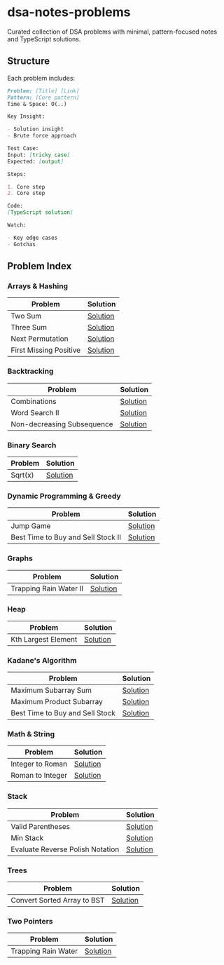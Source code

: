 # dsa-notes-problems

Curated collection of DSA problems with minimal, pattern-focused notes and TypeScript solutions.

## Structure

Each problem includes:

```md
Problem: [Title] [Link]
Pattern: [Core pattern]
Time & Space: O(..)

Key Insight:

- Solution insight
- Brute force approach

Test Case:
Input: [tricky case]
Expected: [output]

Steps:

1. Core step
2. Core step

Code:
[TypeScript solution]

Watch:

- Key edge cases
- Gotchas
```

## Problem Index

### Arrays & Hashing

| Problem                | Solution                                                    |
| ---------------------- | ----------------------------------------------------------- |
| Two Sum                | [Solution](./src/arrays-and-hashing/two-sum)                |
| Three Sum              | [Solution](./src/arrays-and-hashing/three-sum)              |
| Next Permutation       | [Solution](./src/arrays-and-hashing/next-permutation)       |
| First Missing Positive | [Solution](./src/arrays-and-hashing/first-missing-positive) |

### Backtracking

| Problem                    | Solution                                                  |
| -------------------------- | --------------------------------------------------------- |
| Combinations               | [Solution](./src/backtracking/combinations)               |
| Word Search II             | [Solution](./src/backtracking/word-search-ii)             |
| Non-decreasing Subsequence | [Solution](./src/backtracking/non-decreasing-subsequence) |

### Binary Search

| Problem | Solution                              |
| ------- | ------------------------------------- |
| Sqrt(x) | [Solution](./src/binary-search/sqrtx) |

### Dynamic Programming & Greedy

| Problem                            | Solution                              |
| ---------------------------------- | ------------------------------------- |
| Jump Game                          | [Solution](./src/dp-greedy/jump-game) |
| Best Time to Buy and Sell Stock II | [Solution](./src/dp-greedy/stock-ii)  |

### Graphs

| Problem                | Solution                                           |
| ---------------------- | -------------------------------------------------- |
| Trapping Rain Water II | [Solution](./src/graphs/bfs/trapping-rainwater-ii) |

### Heap

| Problem             | Solution                           |
| ------------------- | ---------------------------------- |
| Kth Largest Element | [Solution](./src/heap/kth-largest) |

### Kadane's Algorithm

| Problem                         | Solution                                      |
| ------------------------------- | --------------------------------------------- |
| Maximum Subarray Sum            | [Solution](./src/kadane/max-subarray-sum)     |
| Maximum Product Subarray        | [Solution](./src/kadane/max-product-subarray) |
| Best Time to Buy and Sell Stock | [Solution](./src/kadane/stock-i)              |

### Math & String

| Problem          | Solution                                          |
| ---------------- | ------------------------------------------------- |
| Integer to Roman | [Solution](./src/math-nd-string/integer-to-roman) |
| Roman to Integer | [Solution](./src/math-nd-string/roman-to-integer) |

### Stack

| Problem                          | Solution                                        |
| -------------------------------- | ----------------------------------------------- |
| Valid Parentheses                | [Solution](./src/stack/valid-parentheses)       |
| Min Stack                        | [Solution](./src/stack/min-stack)               |
| Evaluate Reverse Polish Notation | [Solution](./src/stack/reverse-polish-notation) |

### Trees

| Problem                     | Solution                                              |
| --------------------------- | ----------------------------------------------------- |
| Convert Sorted Array to BST | [Solution](./src/trees/bst/convert-sorted-arr-to-bst) |

### Two Pointers

| Problem             | Solution                                            |
| ------------------- | --------------------------------------------------- |
| Trapping Rain Water | [Solution](./src/two-pointers/trapping-rainwater-i) |
